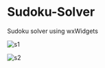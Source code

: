 # Sudoku-Solver
Sudoku solver using wxWidgets

![s1](https://user-images.githubusercontent.com/52107081/86031732-9213e880-ba36-11ea-8ecb-2b212349740e.PNG)


![s2](https://user-images.githubusercontent.com/52107081/86031779-9f30d780-ba36-11ea-81b8-56c297a9e650.PNG)
